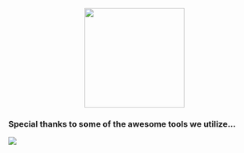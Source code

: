 <p align="center">
  <img src="https://bismuthnetworks.com/img/bismuth_logo.png" width="200px" height="200px"/>
</p>

<p align="center">
  <h3>Special thanks to some of the awesome tools we utilize...</h3>
  <a href="https://skillicons.dev">
    <img src="https://skillicons.dev/icons?i=js,html,css,angular,lua,cs,blender,docker,express,nodejs,php,sass,ts,mysql" />
  </a>
</p>
